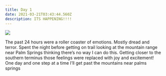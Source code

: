 ```yaml
---
title: Day 1
date: 2021-03-21T03:43:44.560Z
description: ITS HAPPENING!!!!
---
```

![](/images/1dd7f173-6225-4ffa-aa88-cea43f5a852c.jpeg)

The past 24 hours were a roller coaster of emotions. Mostly dread and terror. Spent the night before getting on trail looking at the mountain range near Palm Springs thinking there’s no way I can do this. Getting closer to the southern terminus those feelings were replaced with joy and excitement! One day and one step at a time I’ll get past the mountains near palms springs